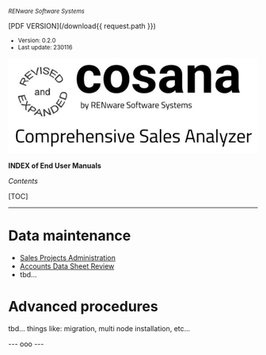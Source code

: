 <small>*RENware Software Systems*</small>

[PDF VERSION](/download{{ request.path }})

<small>

* Version: 0.2.0
* Last update: 230116
</small>

![cosana logo](/static/pictures/cosana.jpg)

**INDEX of End User Manuals**

*Contents*

[TOC]

***

# Data maintenance

* [Sales Projects Administration](/euma/880.30_EUMA_SalesProjectsAdministration.md)
* [Accounts Data Sheet Review](/euma/880.30_EUMA_ADS_Review.md)
* tbd...


# Advanced procedures

tbd... things like: migration, multi node installation, etc...



--- ooo ---

